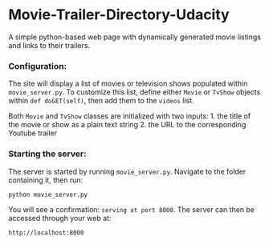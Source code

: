 # Movie-Trailer-Directory-Udacity
A simple python-based web page with dynamically generated movie listings and links to their trailers.

### Configuration:
The site will display a list of movies or television shows populated within `movie_server.py`.
To customize this list, define either `Movie` or `TvShow` objects within `def doGET(self)`, then add them to the `videos` list.

Both `Movie` and `TvShow` classes are initialized with two inputs:
	1. the title of the movie or show as a plain text string
	2. the URL to the corresponding Youtube trailer

### Starting the server:
The server is started by running `movie_server.py`. Navigate to the folder containing it, then run:

```python movie_server.py```

You will see a confirmation: `serving at port 8000`. The server can then be accessed through your web at:

```http://localhost:8000```